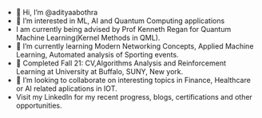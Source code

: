 - 👋 Hi, I’m @adityaabothra
- 👀 I’m interested in ML, AI and Quantum Computing applications
- I am currently being advised by Prof Kenneth Regan for Quantum Machine Learning(Kernel Methods in QML).
- 🌱 I’m currently learning Modern Networking Concepts, Applied Machine Learning, Automated analysis of Sporting events.
- 🌱 Completed Fall 21: CV,Algorithms Analysis and Reinforcement Learning at University at Buffalo, SUNY, New york.
- 💞️ I’m looking to collaborate on interesting topics in Finance, Healthcare or AI related aplications in IOT.
- Visit my LinkedIn for my recent progress, blogs, certifications and other opportunities.

<!---
adityaabothra/adityaabothra is a ✨ special ✨ repository because its `README.md` (this file) appears on your GitHub profile.
You can click the Preview link to take a look at your changes.
--->
